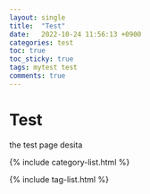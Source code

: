 ```yaml
---
layout: single
title:  "Test"
date:   2022-10-24 11:56:13 +0900
categories: test
toc: true
toc_sticky: true
tags: mytest test
comments: true
---
```


# Test


the test page desita


{% include category-list.html %}

{% include tag-list.html %}
